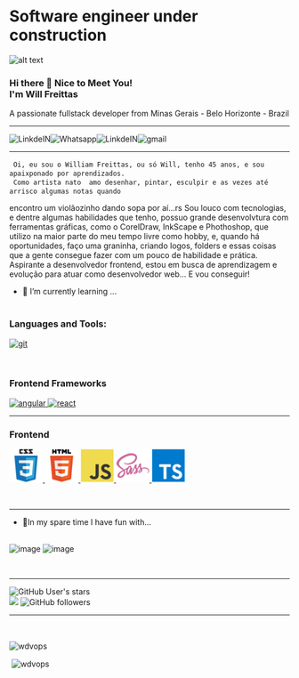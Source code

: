 #                         Software engineer under construction


![alt text](https://i.ibb.co/4WkcRLs/wall-Git-Hubupdt.png)


### Hi there 👋 Nice to Meet You! <br> I'm Will Freittas
A passionate fullstack developer from Minas Gerais - Belo Horizonte - Brazil
<br> <hr>
<a target="_blank" href="https://www.linkedin.com/in/will-freittas/">
  <img align="left" alt="LinkdeIN"  color="white" src="https://img.shields.io/badge/LinkedIn-0077B5?style=for-the-badge&logo=linkedin&logoColor=white" />
  
</a>
<a target="_blank" href="https://api.whatsapp.com/send?phone=5531982699558">
  <img align="left" alt="Whatsapp"  color="white" src="https://img.shields.io/badge/WhatsApp-25D366?style=for-the-badge&logo=whatsapp&logoColor=white" />
  
  
<a target="_blank" href="https://github.com/WdvOps/">
  <img align="left" alt="LinkdeIN" src="https://img.shields.io/badge/GitHub-100000?style=for-the-badge&logo=github&logoColor=white" />
</a>
 
  
  <a target="_blank" href="mailto:afreittaswill@gmail.com">
  <img align="left" alt="gmail" src="https://img.shields.io/badge/Gmail-D14836?style=for-the-badge&logo=gmail&logoColor=white" />
</a>
  <br> <hr>

     Oi, eu sou o William Freittas, ou só Will, tenho 45 anos, e sou apaixponado por aprendizados.
     Como artista nato  amo desenhar, pintar, esculpir e as vezes até arrisco algumas notas quando
   encontro um violãozinho dando sopa por aí...rs
     Sou louco com tecnologias, e dentre algumas habilidades que tenho, possuo grande desenvolvtura com
   ferramentas gráficas, como o CorelDraw, InkScape e Phothoshop,
   que utilizo na maior parte do meu tempo livre como hobby, e, quando há oportunidades, faço uma graninha,
   criando logos, folders e essas coisas que a gente consegue fazer com um pouco de habilidade e prática.
    Aspirante a desenvolvedor frontend, estou em busca de aprendizagem e evolução para atuar como desenvolvedor web...
    E vou conseguir!


<!--
**WdvOps/WdvOps** is a ✨ _special_ ✨ repository because its `README.md` (this file) appears on your GitHub profile.

Here are some ideas to get you started:

- 🔭 I’m currently studying Analysis and systems development at Unip ...
- 🌱 I’m currently learning ...
- 👯 In the free time ...
- 🤔 I’m looking for help with ...
- 💬 Ask me about ...
- 📫 How to reach me: ...
- 😄 Pronouns: ...
- ⚡ Fun fact: ...
-->

 

- 🌱 I’m currently learning ... <br> <br> 
 
 <h3 align="left">Languages and Tools:</h3>

 
 

<a href="https://git-scm.com/" target="_blank"> <img src="https://www.vectorlogo.zone/logos/git-scm/git-scm-icon.svg" alt="git" width="60" height="60"/> </a> </p>
 <br>
 
 
### Frontend Frameworks
 
 <p align="left"> <a href="https://angular.io" target="_blank"> <img src="https://i.ibb.co/CnNYRHq/kisspng-angularjs-logo-javascript-security-token-5b38e22baf3de3-0360434915304545717178.png" alt="angular" width="60" height="60"/> </a>  <a href="https://pt-br.reactjs.org/" target="_blank"> <img src="https://www.vectorlogo.zone/logos/reactjs/reactjs-icon.svg" alt="react" width="60" height="60"/> </a></p> 
 <hr/>
 
 ### Frontend
 
<p align="left"> <a href="https://www.w3schools.com/css/" target="_blank"> <img src="https://raw.githubusercontent.com/devicons/devicon/master/icons/css3/css3-original-wordmark.svg" alt="css3" width="60" height="60"/> </a>  <a href="https://www.w3.org/html/" target="_blank"> <img src="https://raw.githubusercontent.com/devicons/devicon/master/icons/html5/html5-original-wordmark.svg" alt="html5" width="60" height="60"/> </a> <a href="https://developer.mozilla.org/en-US/docs/Web/JavaScript" target="_blank"> <img src="https://raw.githubusercontent.com/devicons/devicon/master/icons/javascript/javascript-original.svg" alt="javascript" width="60" height="60"/> </a> <a href="https://sass-lang.com" target="_blank">  <img src="https://raw.githubusercontent.com/devicons/devicon/master/icons/sass/sass-original.svg" alt="sass" width="60" height="60"/> </a> <a href="https://www.typescriptlang.org/" target="_blank"> <img src="https://raw.githubusercontent.com/devicons/devicon/master/icons/typescript/typescript-original.svg" alt="typescript" width="60" height="60"/> </a> </p>
<br/> <hr/>
 


- 👯In my spare time I have fun with... <br><br>

![image](https://img.shields.io/badge/Adobe%20Photoshop-31A8FF?style=for-the-badge&logo=Adobe%20Photoshop&logoColor=black)
![image](https://img.shields.io/badge/Adobe%20Illustrator-FF9A00?style=for-the-badge&logo=adobe%20illustrator&logoColor=white)

<br>

<hr>

![GitHub User's stars](https://img.shields.io/github/stars/WdvOps?affiliations=OWNER&style=social)<br>
![](https://img.shields.io/github/forks/WdvOps/) ![GitHub followers](https://img.shields.io/github/followers/WdvOps?style=social)

<hr>

<br>


 
 


<p><img align="center" src="https://github-readme-stats.vercel.app/api/top-langs?username=wdvops&show_icons=true&locale=en&layout=compact" alt="wdvops" /></p>

<p>&nbsp;<img align="center" src="https://github-readme-stats.vercel.app/api?username=wdvops&show_icons=true&locale=en" alt="wdvops" /></p>


  
  
  
